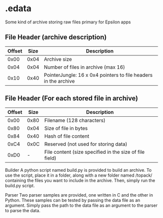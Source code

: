 # .edata
Some kind of archive storing raw files primary for Epsilon apps

## File Header (archive description)

| Offset | Size | Description                                 |
|--------|------|---------------------------------------------|
| 0x00   | 0x04 | Archive size                                |
| 0x04   | 0x04 | Number of files in archive (max 16)         |
| 0x10   | 0x40 | PointerJungle: 16 x 0x4 pointers to file headers in the archive |

## File Header (For each stored file in archive)

| Offset | Size | Description                                 |
|--------|------|---------------------------------------------|
| 0x00   | 0x80 | Filename (128 characters)                   |
| 0x80   | 0x04 | Size of file in bytes                       |
| 0x84   | 0x40 | Hash of file content                        |
| 0xC4   | 0x0C | Reserved (not used for storing data)         |
| 0xD0   | -    | File content (size specified in the size of file field) |

Builder
A python script named build.py is provided to build an archive. To use the script, place it in a folder, along with a new folder named /topack/ containing the files you want to include in the archive. Then, simply run the build.py script.

Parser
Two parser samples are provided, one written in C and the other in Python. These samples can be tested by passing the data file as an argument. Simply pass the path to the data file as an argument to the parser to parse the data.
